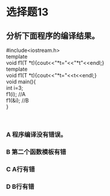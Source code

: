# 选择题13
## 分析下面程序的编译结果。
#include<iostream.h><br>
template<class T><br>
void f1(T *t){cout<<"*t="<<"*t"<<endl;}<br>
template<class T><br>
void f1(T *t){cout<<"*t="<<t<<endl;}<br>
void main(){<br>
int i=3;<br>
f1(i);  //A<br>
f1(&i);  //B<br>
}


</br>


### **A** 程序编译没有错误。
### **B** 第二个函数模板有错
### **C** A行有错
### **D** B行有错